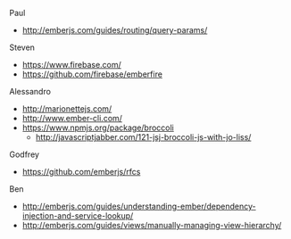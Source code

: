 Paul
- http://emberjs.com/guides/routing/query-params/

Steven
- https://www.firebase.com/
- https://github.com/firebase/emberfire

Alessandro­
- http://marionettejs.com/
- http://www.ember-cli.com/
- https://www.npmjs.org/package/broccoli
  - http://javascriptjabber.com/121-jsj-broccoli-js-with-jo-liss/

Godfrey
- https://github.com/emberjs/rfcs

Ben
- http://emberjs.com/guides/understanding-ember/dependency-injection-and-service-lookup/
- http://emberjs.com/guides/views/manually-managing-view-hierarchy/